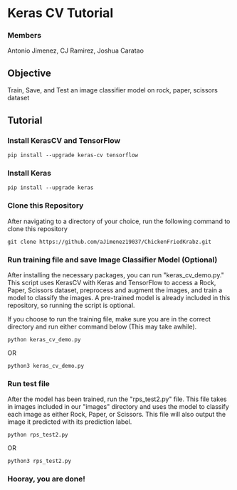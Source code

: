 # Keras CV Tutorial
### Members 
Antonio Jimenez, CJ Ramirez, Joshua Caratao
## Objective
Train, Save, and Test an image classifier model on rock, paper, scissors dataset
## Tutorial
### Install KerasCV and TensorFlow
    pip install --upgrade keras-cv tensorflow
### Install Keras
    pip install --upgrade keras

### Clone this Repository
After navigating to a directory of your choice, run the following command to clone this repository

    git clone https://github.com/aJimenez19037/ChickenFriedKrabz.git

### Run training file and save Image Classifier Model (Optional)
After installing the necessary packages, you can run "keras_cv_demo.py." This script uses KerasCV with Keras and TensorFlow to access a Rock, Paper, Scissors dataset, preprocess and augment the images, and train a model to classify the images. A pre-trained model is already included in this repository, so running the script is optional.

If you choose to run the training file, make sure you are in the correct directory and run either command below (This may take awhile).

    python keras_cv_demo.py

OR

    python3 keras_cv_demo.py


### Run test file
After the model has been trained, run the "rps_test2.py" file. This file takes in images included in our "images" directory and uses the model to classify each image as either Rock, Paper, or Scissors. This file will also output the image it predicted with its prediction label.

    python rps_test2.py

OR

    python3 rps_test2.py

### Hooray, you are done!



